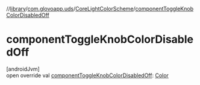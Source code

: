 //[library](../../../index.md)/[com.glovoapp.uds](../index.md)/[CoreLightColorScheme](index.md)/[componentToggleKnobColorDisabledOff](component-toggle-knob-color-disabled-off.md)

# componentToggleKnobColorDisabledOff

[androidJvm]\
open override val [componentToggleKnobColorDisabledOff](component-toggle-knob-color-disabled-off.md): [Color](https://developer.android.com/reference/kotlin/androidx/compose/ui/graphics/Color.html)
